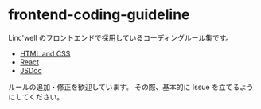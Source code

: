 # frontend-coding-guideline

Linc'well のフロントエンドで採用しているコーディングルール集です。

- [HTML and CSS](html-and-css/README.md)
- [React](react/README.md)
- [JSDoc](JSDOc/README.md)

ルールの追加・修正を歓迎しています。
その際、基本的に Issue を立てるようにしてください。
